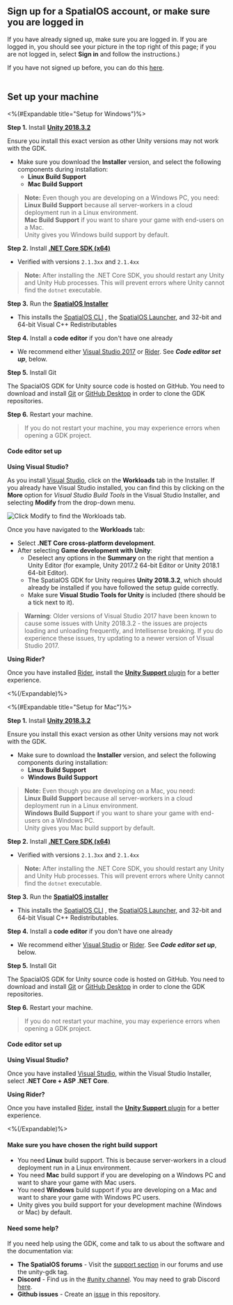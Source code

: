## Sign up for a SpatialOS account, or make sure you are logged in

If you have already signed up, make sure you are logged in. If you are logged in, you should see your picture in the top right of this page; if you are not logged in, select __Sign in__ and follow the instructions.)

If you have not signed up before, you can do this [here](https://improbable.io/get-spatialos).
<br/>
<br/>

## Set up your machine

<%(#Expandable title="Setup for Windows")%>

**Step 1.** Install **<a href="https://unity3d.com/get-unity/download/archive" data-track-link="Unity Download Link Clicked|product=Docs|platform=Win|label=Win" target="_blank"><strong>Unity 2018.3.2</strong></a>**

Ensure you install this exact version as other Unity versions may not work with the GDK.

- Make sure you download the **Installer** version, and select the following components during installation:
  - **Linux Build Support**
  - **Mac Build Support**

> **Note:**
> Even though you are developing on a Windows PC, you need:<br/>
> **Linux Build Support** because all server-workers in a cloud deployment run in a Linux environment. <br/>
> **Mac Build Support** if you want to share your game with end-users on a Mac.<br/>
> Unity gives you Windows build support by default.

**Step 2.** Install **<a href="https://www.microsoft.com/net/download/dotnet-core/2.1" data-track-link=".NET Core Download Link Clicked|product=Docs|platform=Win|label=Win" target="_blank"><strong>.NET Core SDK (x64)</strong></a>**

- Verified with versions `2.1.3xx` and `2.1.4xx`

> **Note:** After installing the .NET Core SDK, you should restart any Unity and Unity Hub processes. This will prevent errors where Unity cannot find the `dotnet` executable.

**Step 3.** Run the **<a href="https://console.improbable.io/installer/download/stable/latest/win" data-track-link="SpatialOS Installer Downloaded|product=Docs|platform=Win|label=Win" target="_blank">SpatialOS Installer</a>**

- This installs the [SpatialOS CLI]({{urlRoot}}/content/glossary#spatial-command-line-tool-cli) , the [SpatialOS Launcher]({{urlRoot}}/content/glossary#launcher), and 32-bit and 64-bit Visual C++ Redistributables

**Step 4.** Install a **code editor** if you don't have one already

- We recommend either [Visual Studio 2017](https://www.visualstudio.com/downloads/) or [Rider](https://www.jetbrains.com/rider/). See _**Code editor set up**_, below.

**Step 5.** Install Git

The SpacialOS GDK for Unity source code is hosted on GitHub. You need to download and install  [Git](https://git-scm.com/downloads) or [GitHub Desktop](https://desktop.github.com/) in order to clone the GDK repositories. 

**Step 6.** Restart your machine.

> If you do not restart your machine, you may experience errors when opening a GDK project.

#### Code editor set up

 **Using Visual Studio?**

As you install [Visual Studio](https://www.visualstudio.com/downloads/), click on the **Workloads** tab in the Installer. If you already have Visual Studio installed, you can find this by clicking on the **More** option for *Visual Studio Build Tools* in the Visual Studio Installer, and selecting **Modify** from the drop-down menu.

![Click Modify to find the Workloads tab.]({{assetRoot}}assets/setup/windows/visualstudioworkloads.png)

Once you have navigated to the **Workloads** tab:

- Select **.NET Core cross-platform development**.
- After selecting **Game development with Unity**:
  - Deselect any options in the **Summary** on the right that mention a Unity Editor (for example, Unity 2017.2 64-bit Editor or Unity 2018.1 64-bit Editor).
  - The SpatialOS GDK for Unity requires **Unity 2018.3.2**, which should already be installed if you have followed the setup guide correctly.
  - Make sure **Visual Studio Tools for Unity** is included (there should be a tick next to it).

> **Warning**: Older versions of Visual Studio 2017 have been known to cause some issues with Unity 2018.3.2 - the issues are projects loading and unloading frequently, and Intellisense breaking. If you do experience these issues, try updating to a newer version of Visual Studio 2017.

**Using Rider?**

Once you have installed [Rider](https://www.jetbrains.com/rider/), install the [**Unity Support** plugin](https://github.com/JetBrains/resharper-unity) for a better experience.

<%(/Expandable)%>

<%(#Expandable title="Setup for Mac")%>

**Step 1.** Install **<a href="https://unity3d.com/get-unity/download/archive" data-track-link="Unity Download Link Clicked|product=Docs|platform=Mac|label=Mac" target="_blank"><strong>Unity 2018.3.2</strong></a>**

Ensure you install this exact version as other Unity versions may not work with the GDK.

- Make sure to download the **Installer** version, and select the following components during installation:
  - **Linux Build Support**
  - **Windows Build Support**

> **Note:**
> Even though you are developing on a Mac, you need:<br/>
> **Linux Build Support** because all server-workers in a cloud deployment run in a Linux environment. <br/>
> **Windows Build Support** if you want to share your game with end-users on a Windows PC.<br/>
> Unity gives you Mac build support by default.

**Step 2.** Install **<a href="https://www.microsoft.com/net/download/dotnet-core/2.1" data-track-link=".NET Core Download Link Clicked|product=Docs|platform=Mac|label=Mac" target="_blank"><strong>.NET Core SDK (x64)</strong></a>**

- Verified with versions `2.1.3xx` and `2.1.4xx`

> **Note:** After installing the .NET Core SDK, you should restart any Unity and Unity Hub processes. This will prevent errors where Unity cannot find the `dotnet` executable.

**Step 3.** Run the **<a href="https://console.improbable.io/installer/download/stable/latest/mac" data-track-link="SpatialOS Installer Downloaded|product=Docs|platform=Mac|label=Mac" target="_blank">SpatialOS installer</a>**

- This installs the [SpatialOS CLI]({{urlRoot}}/content/glossary#spatial-command-line-tool-cli) , the [SpatialOS Launcher]({{urlRoot}}/content/glossary#launcher), and 32-bit and 64-bit Visual C++ Redistributables.

**Step 4.** Install a **code editor** if you don't have one already

- We recommend either [Visual Studio](https://www.visualstudio.com/downloads/) or [Rider](https://www.jetbrains.com/rider/). See _**Code editor set up**_, below.

**Step 5.** Install Git

The SpacialOS GDK for Unity source code is hosted on GitHub. You need to download and install  [Git](https://git-scm.com/downloads) or [GitHub Desktop](https://desktop.github.com/) in order to clone the GDK repositories. 

**Step 6.** Restart your machine.

> If you do not restart your machine, you may experience errors when opening a GDK project.

#### Code editor set up

**Using Visual Studio?**

Once you have installed [Visual Studio](https://www.visualstudio.com/downloads/), within the Visual Studio Installer, select **.NET Core + ASP .NET Core**.

**Using Rider?**

Once you have installed [Rider](https://www.jetbrains.com/rider/), install the [**Unity Support** plugin](https://github.com/JetBrains/resharper-unity) for a better experience.

<%(/Expandable)%>

#### Make sure you have chosen the right build support

- You need **Linux** build support. This is because server-workers in a cloud deployment run in a Linux environment.<br/>
- You need **Mac** build support if you are developing on a Windows PC and want to share your game with Mac users.<br/>
- You need **Windows** build support if you are developing on a Mac and want to share your game with Windows PC users. <br/>
- Unity gives you build support for your development machine (Windows or Mac) by default.

#### Need some help?

If you need help using the GDK, come and talk to us about the software and the documentation via:

- **The SpatialOS forums** - Visit the [support section](https://forums.improbable.io/new-topic?category=Support&tags=unity-gdk) in our forums and use the unity-gdk tag.
- **Discord** - Find us in the [#unity channel](https://discord.gg/SCZTCYm). You may need to grab Discord [here](https://discordapp.com/).
- **Github issues** - Create an [issue](https://github.com/spatialos/gdk-for-unity/issues) in this repository.
  <br/>
  <br/>